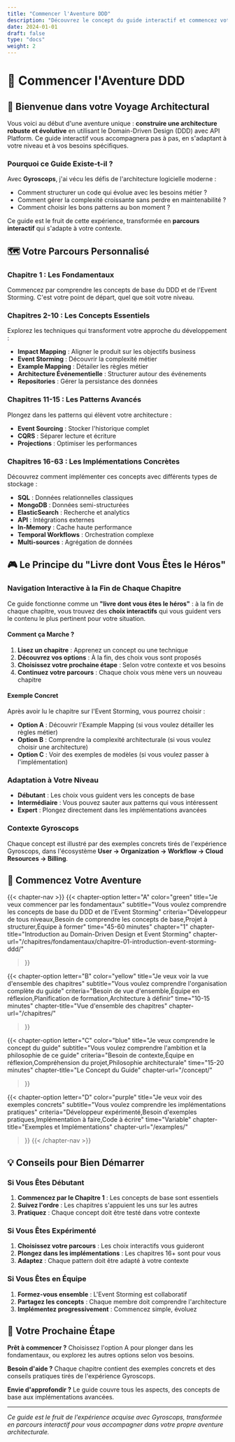 ```yaml
---
title: "Commencer l'Aventure DDD"
description: "Découvrez le concept du guide interactif et commencez votre parcours personnalisé"
date: 2024-01-01
draft: false
type: "docs"
weight: 2
---
```


# 🚀 Commencer l'Aventure DDD

## 🎯 **Bienvenue dans votre Voyage Architectural**

Vous voici au début d'une aventure unique : **construire une architecture robuste et évolutive** en utilisant le Domain-Driven Design (DDD) avec API Platform. Ce guide interactif vous accompagnera pas à pas, en s'adaptant à votre niveau et à vos besoins spécifiques.

### **Pourquoi ce Guide Existe-t-il ?**

Avec **Gyroscops**, j'ai vécu les défis de l'architecture logicielle moderne :
- Comment structurer un code qui évolue avec les besoins métier ?
- Comment gérer la complexité croissante sans perdre en maintenabilité ?
- Comment choisir les bons patterns au bon moment ?

Ce guide est le fruit de cette expérience, transformée en **parcours interactif** qui s'adapte à votre contexte.

## 🗺️ **Votre Parcours Personnalisé**

### **Chapitre 1 : Les Fondamentaux**
Commencez par comprendre les concepts de base du DDD et de l'Event Storming. C'est votre point de départ, quel que soit votre niveau.

### **Chapitres 2-10 : Les Concepts Essentiels**
Explorez les techniques qui transforment votre approche du développement :
- **Impact Mapping** : Aligner le produit sur les objectifs business
- **Event Storming** : Découvrir la complexité métier
- **Example Mapping** : Détailer les règles métier
- **Architecture Événementielle** : Structurer autour des événements
- **Repositories** : Gérer la persistance des données

### **Chapitres 11-15 : Les Patterns Avancés**
Plongez dans les patterns qui élèvent votre architecture :
- **Event Sourcing** : Stocker l'historique complet
- **CQRS** : Séparer lecture et écriture
- **Projections** : Optimiser les performances

### **Chapitres 16-63 : Les Implémentations Concrètes**
Découvrez comment implémenter ces concepts avec différents types de stockage :
- **SQL** : Données relationnelles classiques
- **MongoDB** : Données semi-structurées
- **ElasticSearch** : Recherche et analytics
- **API** : Intégrations externes
- **In-Memory** : Cache haute performance
- **Temporal Workflows** : Orchestration complexe
- **Multi-sources** : Agrégation de données

## 🎮 **Le Principe du "Livre dont Vous Êtes le Héros"**

### **Navigation Interactive à la Fin de Chaque Chapitre**
Ce guide fonctionne comme un **"livre dont vous êtes le héros"** : à la fin de chaque chapitre, vous trouvez des **choix interactifs** qui vous guident vers le contenu le plus pertinent pour votre situation.

#### **Comment ça Marche ?**
1. **Lisez un chapitre** : Apprenez un concept ou une technique
2. **Découvrez vos options** : À la fin, des choix vous sont proposés
3. **Choisissez votre prochaine étape** : Selon votre contexte et vos besoins
4. **Continuez votre parcours** : Chaque choix vous mène vers un nouveau chapitre

#### **Exemple Concret**
Après avoir lu le chapitre sur l'Event Storming, vous pourrez choisir :
- **Option A** : Découvrir l'Example Mapping (si vous voulez détailler les règles métier)
- **Option B** : Comprendre la complexité architecturale (si vous voulez choisir une architecture)
- **Option C** : Voir des exemples de modèles (si vous voulez passer à l'implémentation)

### **Adaptation à Votre Niveau**
- **Débutant** : Les choix vous guident vers les concepts de base
- **Intermédiaire** : Vous pouvez sauter aux patterns qui vous intéressent
- **Expert** : Plongez directement dans les implémentations avancées

### **Contexte Gyroscops**
Chaque concept est illustré par des exemples concrets tirés de l'expérience Gyroscops, dans l'écosystème **User → Organization → Workflow → Cloud Resources → Billing**.

## 🚀 **Commencez Votre Aventure**

{{< chapter-nav >}}
  {{< chapter-option 
    letter="A" 
    color="green" 
    title="Je veux commencer par les fondamentaux" 
    subtitle="Vous voulez comprendre les concepts de base du DDD et de l'Event Storming"
    criteria="Développeur de tous niveaux,Besoin de comprendre les concepts de base,Projet à structurer,Équipe à former"
    time="45-60 minutes"
    chapter="1"
    chapter-title="Introduction au Domain-Driven Design et Event Storming"
    chapter-url="/chapitres/fondamentaux/chapitre-01-introduction-event-storming-ddd/"
  >}}
  
  {{< chapter-option 
    letter="B" 
    color="yellow" 
    title="Je veux voir la vue d'ensemble des chapitres" 
    subtitle="Vous voulez comprendre l'organisation complète du guide"
    criteria="Besoin de vue d'ensemble,Équipe en réflexion,Planification de formation,Architecture à définir"
    time="10-15 minutes"
    chapter-title="Vue d'ensemble des chapitres"
    chapter-url="/chapitres/"
  >}}
  
  {{< chapter-option 
    letter="C" 
    color="blue" 
    title="Je veux comprendre le concept du guide" 
    subtitle="Vous voulez comprendre l'ambition et la philosophie de ce guide"
    criteria="Besoin de contexte,Équipe en réflexion,Compréhension du projet,Philosophie architecturale"
    time="15-20 minutes"
    chapter-title="Le Concept du Guide"
    chapter-url="/concept/"
  >}}
  
  {{< chapter-option 
    letter="D" 
    color="purple" 
    title="Je veux voir des exemples concrets" 
    subtitle="Vous voulez comprendre les implémentations pratiques"
    criteria="Développeur expérimenté,Besoin d'exemples pratiques,Implémentation à faire,Code à écrire"
    time="Variable"
    chapter-title="Exemples et Implémentations"
    chapter-url="/examples/"
  >}}
{{< /chapter-nav >}}

## 💡 **Conseils pour Bien Démarrer**

### **Si Vous Êtes Débutant**
1. **Commencez par le Chapitre 1** : Les concepts de base sont essentiels
2. **Suivez l'ordre** : Les chapitres s'appuient les uns sur les autres
3. **Pratiquez** : Chaque concept doit être testé dans votre contexte

### **Si Vous Êtes Expérimenté**
1. **Choisissez votre parcours** : Les choix interactifs vous guideront
2. **Plongez dans les implémentations** : Les chapitres 16+ sont pour vous
3. **Adaptez** : Chaque pattern doit être adapté à votre contexte

### **Si Vous Êtes en Équipe**
1. **Formez-vous ensemble** : L'Event Storming est collaboratif
2. **Partagez les concepts** : Chaque membre doit comprendre l'architecture
3. **Implémentez progressivement** : Commencez simple, évoluez

## 🎯 **Votre Prochaine Étape**

**Prêt à commencer ?** Choisissez l'option A pour plonger dans les fondamentaux, ou explorez les autres options selon vos besoins.

**Besoin d'aide ?** Chaque chapitre contient des exemples concrets et des conseils pratiques tirés de l'expérience Gyroscops.

**Envie d'approfondir ?** Le guide couvre tous les aspects, des concepts de base aux implémentations avancées.

---

*Ce guide est le fruit de l'expérience acquise avec Gyroscops, transformée en parcours interactif pour vous accompagner dans votre propre aventure architecturale.*
